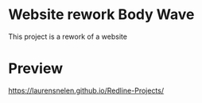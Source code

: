 # Website rework Body Wave

This project is a rework of a website

# Preview
https://laurensnelen.github.io/Redline-Projects/

